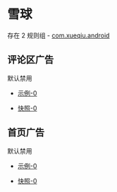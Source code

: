 # 雪球

存在 2 规则组 - [com.xueqiu.android](/src/apps/com.xueqiu.android.ts)

## 评论区广告

默认禁用

- [示例-0](https://m.gkd.li/33366298/b223cc74-fd4f-45a2-89ab-4a18ddffc01c)

- [快照-0](https://i.gkd.li/import/13388361)

## 首页广告

默认禁用

- [示例-0](https://m.gkd.li/33366298/d05d1eec-cda5-4d37-a494-8eef7b7871dd)

- [快照-0](https://i.gkd.li/import/13388227)
